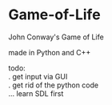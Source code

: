 # Game-of-Life
John Conway's Game of Life

made in Python and C++

todo:    
. get input via GUI    
. get rid of the python code    
... learn SDL first
